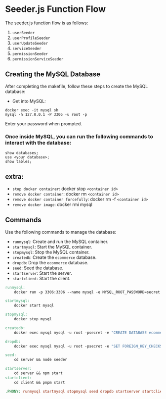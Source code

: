 # Seeder.js Function Flow

The seeder.js function flow is as follows:

1. `userSeeder`
2. `userProfileSeeder`
3. `userUpdateSeeder`
4. `serviceSeeder`
5. `permissionSeeder`
6. `permissionServiceSeeder`

## Creating the MySQL Database

After completing the makefile, follow these steps to create the MySQL database:
- Get into MySQL:

```docker
docker exec -it mysql sh
mysql -h 127.0.0.1 -P 3306 -u root -p
```


Enter your password when prompted.

### Once inside MySQL, you can run the following commands to interact with the database:

```docker
show databases;
use <your database>;
show tables;
```

## extra: 
- `stop docker container`: docker stop `<container id>`
- `remove docker container`: docker rm `<container id>`
- `remove docker container forcefully`: docker rm -f `<container id>`
- `remove docker image`: docker rmi mysql

## Commands

Use the following commands to manage the database:

- `runmysql`: Create and run the MySQL container.
- `startmysql`: Start the MySQL container.
- `stopmysql`: Stop the MySQL container.
- `createdb`: Create the `ecommerce` database.
- `dropdb`: Drop the `ecommerce` database.
- `seed`: Seed the database.
- `startserver`: Start the server.
- `startclient`: Start the client.



```makefile
runmysql: 
	docker run -p 3306:3306 --name mysql -e MYSQL_ROOT_PASSWORD=secret -d mysql

startmysql: 
	docker start mysql

stopmysql: 
	docker stop mysql

createdb:
	docker exec mysql mysql -u root -psecret -e "CREATE DATABASE ecommerce"

dropdb:
	docker exec mysql mysql -u root -psecret -e "SET FOREIGN_KEY_CHECKS=0; DROP DATABASE IF EXISTS ecommerce; SET FOREIGN_KEY_CHECKS=1;"

seed:
	cd server && node seeder

startserver: 
	cd server && npm start
startclient:
	cd client && pnpm start

.PHONY: runmysql startmysql stopmysql seed dropdb startserver startclient
```

